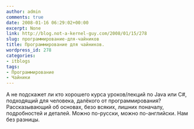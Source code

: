 ```yaml
---
author: admin
comments: true
date: 2008-01-16 06:29:02+00:00
excerpt: None
link: http://blog.not-a-kernel-guy.com/2008/01/15/278
slug: программирование-для-чайников
title: Программирование для чайников.
wordpress_id: 278
categories:
- itblogs
tags:
- Программирование
- Чайники
---
```


А не подскажет ли кто хорошего курса уроков/лекций по Java или C#, подходящий для человека, далёкого от программирования? Рассказывающий об основах, безо всяких, лишних поначалу, подробностей и деталей. Можно по-русски, можно по-английски. Нам без разницы.

